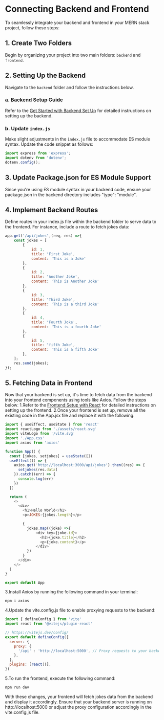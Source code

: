 # Connecting Backend and Frontend

To seamlessly integrate your backend and frontend in your MERN stack project, follow these steps:

## 1. Create Two Folders

Begin by organizing your project into two main folders: `backend` and `frontend`.

## 2. Setting Up the Backend

Navigate to the `backend` folder and follow the instructions below.

### a. Backend Setup Guide

Refer to the [Get Started with Backend Set Up](../backend/README.md) for detailed instructions on setting up the backend.

### b. Update `index.js`

Make slight adjustments in the `index.js` file to accommodate ES module syntax. Update the code snippet as follows:

```javascript
import express from 'express';
import dotenv from 'dotenv';
dotenv.config();
```

## 3. Update Package.json for ES Module Support
Since you're using ES module syntax in your backend code, ensure your package.json in the backend directory includes "type": "module".

## 4. Implement Backend Routes
Define routes in your index.js file within the backend folder to serve data to the frontend. For instance, include a route to fetch jokes data:

```javascript
app.get('/api/jokes',(req, res) =>{
    const jokes = [
        {
            id: 1,
            title: 'First Joke',
            content: 'This is a Joke'
        },
        {
            id: 2,
            title: 'Another Joke',
            content: 'This is Another Joke'
        },
        {
            id: 3,
            title: 'Third Joke',
            content: 'This is a third Joke'
        },
        {
            id: 4,
            title: 'Fourth Joke',
            content: 'This is a fourth Joke'
        },
        {
            id: 5,
            title: 'fifth Joke',
            content: 'This is a fifth Joke'
        },
    ];
    res.send(jokes);
});
```

## 5. Fetching Data in Frontend
Now that your backend is set up, it's time to fetch data from the backend into your frontend components using tools like Axios. Follow the steps below:
1.Refer to the [Frontend Setup with React](../Frontend/README.md) for detailed instructions on setting up the frontend.
2.Once your frontend is set up, remove all the existing code in the App.jsx file and replace it with the following:

```javascript
import { useEffect, useState } from 'react'
import reactLogo from './assets/react.svg'
import viteLogo from '/vite.svg'
import './App.css'
import axios from 'axios'

function App() {
  const [jokes, setjokes] = useState([])
  useEffect(() => {
    axios.get('http://localhost:3000/api/jokes').then((res) => {
      setjokes(res.data)
    }).catch((err) => {
      console.log(err)
    })
  })

  return (
    <>
      <div>
        <h1>Hello World</h1>
        <p>JOKES:{jokes.length}</p>

        {
          jokes.map((joke) =>{
              <div key={joke.id}>
                <h2>{joke.title}</h2>
                <p>{joke.content}</p>
              </div>
          })
        }
      </div>
    </>
  )
}

export default App
```

3.Install Axios by running the following command in your terminal:

```sh
npm i axios
```

4.Update the vite.config.js file to enable proxying requests to the backend:

```javascript
import { defineConfig } from 'vite'
import react from '@vitejs/plugin-react'

// https://vitejs.dev/config/
export default defineConfig({
  server: {
    proxy: {
      '/api' : 'http://localhost:5000', // Proxy requests to your backend
    },
  },
  plugins: [react()],
})

```


5.To run the frontend, execute the following command:

```sh
npm run dev
```

With these changes, your frontend will fetch jokes data from the backend and display it accordingly. Ensure that your backend server is running on http://localhost:5000 or adjust the proxy configuration accordingly in the vite.config.js file.